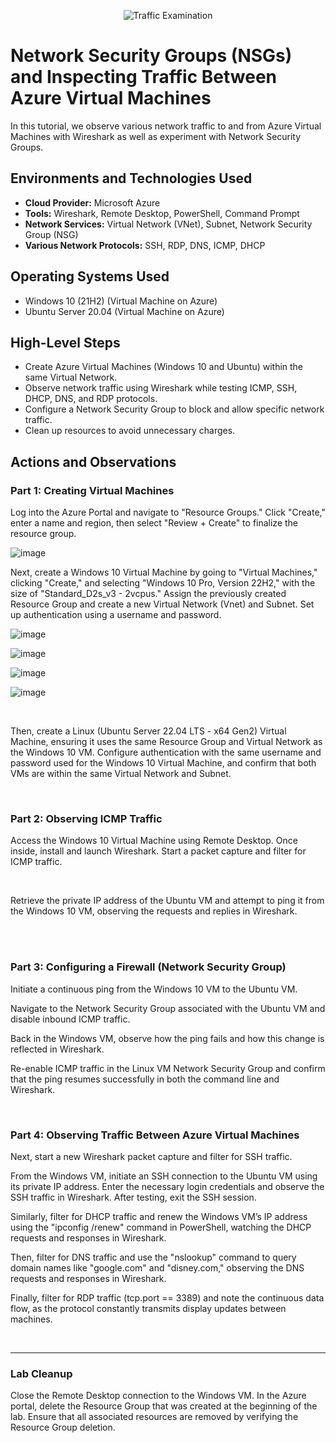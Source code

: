 <p align="center">
<img src="https://i.imgur.com/Ua7udoS.png" alt="Traffic Examination"/>
</p>

<h1>Network Security Groups (NSGs) and Inspecting Traffic Between Azure Virtual Machines</h1>
In this tutorial, we observe various network traffic to and from Azure Virtual Machines with Wireshark as well as experiment with Network Security Groups. <br />




<h2>Environments and Technologies Used</h2>

- <strong>Cloud Provider:</strong> Microsoft Azure
- <strong>Tools:</strong> Wireshark, Remote Desktop, PowerShell, Command Prompt
- <strong>Network Services:</strong> Virtual Network (VNet), Subnet, Network Security Group (NSG)
- <strong>Various Network Protocols:</strong> SSH, RDP, DNS, ICMP, DHCP




<h2>Operating Systems Used </h2>

- Windows 10 (21H2) (Virtual Machine on Azure)
- Ubuntu Server 20.04 (Virtual Machine on Azure)




<h2>High-Level Steps</h2>

- Create Azure Virtual Machines (Windows 10 and Ubuntu) within the same Virtual Network.
- Observe network traffic using Wireshark while testing ICMP, SSH, DHCP, DNS, and RDP protocols.
- Configure a Network Security Group to block and allow specific network traffic.
- Clean up resources to avoid unnecessary charges.






<h2>Actions and Observations</h2>

<h3>Part 1: Creating Virtual Machines</h3>

<p>
Log into the Azure Portal and navigate to "Resource Groups." Click "Create," enter a name and region, then select "Review + Create" to finalize the resource group. 
</p>

![image](https://github.com/user-attachments/assets/8a964873-724f-4f7e-9444-425301f9df94)
<br />

<p>
Next, create a Windows 10 Virtual Machine by going to "Virtual Machines," clicking "Create," and selecting "Windows 10 Pro, Version 22H2," with the size of "Standard_D2s_v3 - 2vcpus." Assign the previously created Resource Group and create a new Virtual Network (Vnet) and Subnet. Set up authentication using a username and password. 
</p>

![image](https://github.com/user-attachments/assets/6aba1333-8288-4515-a1fa-29a881f1b089)

![image](https://github.com/user-attachments/assets/1b2686e3-1087-4fbb-969b-2961fac48f44)

![image](https://github.com/user-attachments/assets/feb02eb5-82e5-4e2e-923f-8238116096f0)

![image](https://github.com/user-attachments/assets/96441ee6-f630-4ce0-9bcc-32e45b270315)

<br />
<p>
Then, create a Linux (Ubuntu Server 22.04 LTS - x64 Gen2) Virtual Machine, ensuring it uses the same Resource Group and Virtual Network as the Windows 10 VM. Configure authentication with the same username and password used for the Windows 10 Virtual Machine, and confirm that both VMs are within the same Virtual Network and Subnet.
</p>


<br />

<h3>Part 2: Observing ICMP Traffic</h3>

<p>Access the Windows 10 Virtual Machine using Remote Desktop. Once inside, install and launch Wireshark. Start a packet capture and filter for ICMP traffic.</p>


<br />

<p>Retrieve the private IP address of the Ubuntu VM and attempt to ping it from the Windows 10 VM, observing the requests and replies in Wireshark.</p>


<br />
<br />

<h3>Part 3: Configuring a Firewall (Network Security Group)</h3>

<p>Initiate a continuous ping from the Windows 10 VM to the Ubuntu VM.</p>



<p>Navigate to the Network Security Group associated with the Ubuntu VM and disable inbound ICMP traffic.</p>



<p>Back in the Windows VM, observe how the ping fails and how this change is reflected in Wireshark.</p>


  
<p>Re-enable ICMP traffic in the Linux VM Network Security Group and confirm that the ping resumes successfully in both the command line and Wireshark.</p>


<br />

<h3>Part 4: Observing Traffic Between Azure Virtual Machines</h3>

<p>Next, start a new Wireshark packet capture and filter for SSH traffic.</p>


 
<p>From the Windows VM, initiate an SSH connection to the Ubuntu VM using its private IP address. Enter the necessary login credentials and observe the SSH traffic in Wireshark. After testing, exit the SSH session.</p>



<p>Similarly, filter for DHCP traffic and renew the Windows VM’s IP address using the "ipconfig /renew" command in PowerShell, watching the DHCP requests and responses in Wireshark.</p> 



<p>Then, filter for DNS traffic and use the "nslookup" command to query domain names like "google.com" and "disney.com," observing the DNS requests and responses in Wireshark.</p>



<p>Finally, filter for RDP traffic (tcp.port == 3389) and note the continuous data flow, as the protocol constantly transmits display updates between machines.</p>


<br />

<hr>

<h3>Lab Cleanup</h3>

<p>Close the Remote Desktop connection to the Windows VM. In the Azure portal, delete the Resource Group that was created at the beginning of the lab. Ensure that all associated resources are removed by verifying the Resource Group deletion.</p>


